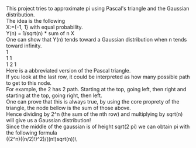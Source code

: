 This project tries to approximate pi using Pascal's triangle and the Gaussian distribution.\
The idea is the following\
X:={-1, 1} with equal probability.\
Y(n) = 1/sqrt(n) * sum of n X\
One can show that Y(n) tends toward a Gaussian distribution when n tends toward infinity.\
   1\
  1 1\
 1 2 1\
Here is a abbreviated version of the Pascal triangle.\
If you look at the last row, it could be interpreted as how many possible path to get to this node.\
For example, the 2 has 2 path. Starting at the top, going left, then right and starting at the top, going right, then left.\
One can prove that this is always true, by using the core proprety of the triangle, the node bellow is the sum of those above.\
Hence dividing by 2^n (the sum of the nth row) and multiplying by sqrt(n) will give us a Gaussian distribution!\
Since the middle of the gaussian is of height sqrt(2 pi) we can obtain pi with the following formula\
((2^n)((n/2)!)^2)/((n!)sqrt(n))\
